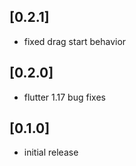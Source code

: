 ## [0.2.1]

* fixed drag start behavior

## [0.2.0]

* flutter 1.17 bug fixes

## [0.1.0]

* initial release
